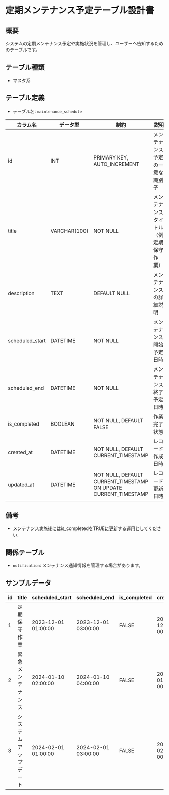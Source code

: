 # 定期メンテナンス予定テーブル設計書

## 概要
システムの定期メンテナンス予定や実施状況を管理し、ユーザーへ告知するためのテーブルです。

## テーブル種類
- マスタ系

## テーブル定義
- テーブル名: `maintenance_schedule`

| カラム名         | データ型      | 制約                                     | 説明                                          |
|------------------|---------------|------------------------------------------|-----------------------------------------------|
| id               | INT           | PRIMARY KEY, AUTO_INCREMENT              | メンテナンス予定の一意な識別子                  |
| title            | VARCHAR(100)  | NOT NULL                                 | メンテナンスタイトル（例: 定期保守作業）          |
| description      | TEXT          | DEFAULT NULL                             | メンテナンスの詳細説明                         |
| scheduled_start  | DATETIME      | NOT NULL                                 | メンテナンス開始予定日時                        |
| scheduled_end    | DATETIME      | NOT NULL                                 | メンテナンス終了予定日時                        |
| is_completed     | BOOLEAN       | NOT NULL, DEFAULT FALSE                  | 作業完了状態                                   |
| created_at       | DATETIME      | NOT NULL, DEFAULT CURRENT_TIMESTAMP      | レコード作成日時                              |
| updated_at       | DATETIME      | NOT NULL, DEFAULT CURRENT_TIMESTAMP ON UPDATE CURRENT_TIMESTAMP | レコード更新日時           |

## 備考
- メンテナンス実施後にはis_completedをTRUEに更新する運用としてください.

## 関係テーブル
- `notification`: メンテナンス通知情報を管理する場合があります。

## サンプルデータ
| id | title             | scheduled_start         | scheduled_end           | is_completed | created_at           | updated_at           |
|----|-------------------|-------------------------|-------------------------|--------------|----------------------|----------------------|
| 1  | 定期保守作業      | 2023-12-01 01:00:00     | 2023-12-01 03:00:00     | FALSE        | 2023-12-01 00:00:00  | 2023-12-01 00:00:00  |
| 2  | 緊急メンテナンス  | 2024-01-10 02:00:00     | 2024-01-10 04:00:00     | FALSE        | 2024-01-10 00:00:00  | 2024-01-10 00:00:00  |
| 3  | システムアップデート | 2024-02-01 01:00:00     | 2024-02-01 03:00:00     | FALSE        | 2024-02-01 00:00:00  | 2024-02-01 00:00:00  |
